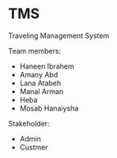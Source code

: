 # TMS
Traveling Management System

Team members:
* Haneen Ibrahem
* Amany Abd
* Lana Atabeh
* Manal Arman
* Heba 
* Mosab Hanaiysha

Stakeholder:
* Admin
* Custmer
